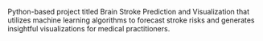 Python-based project titled Brain Stroke Prediction and Visualization that utilizes machine learning algorithms to forecast stroke risks and generates insightful visualizations for medical practitioners.
